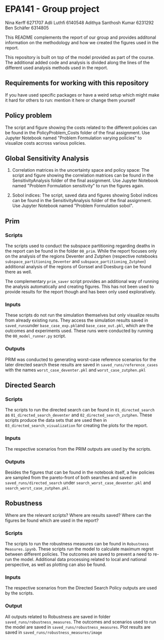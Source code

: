 # EPA141 - Group project

Nina Kerff 6271707
Adli Luthfi 6140548
Adithya Santhosh Kumar 6231292
Ben Schäfer 6314805

This README complements the report of our group and provides additonal
information on the methodology and how we created the figures used in the
report.

This repository is built on top of the model provided as part of the course. The
additional added code and analysis is divided along the lines of the different
used analysis methods used in the report.

## Requirements for working with this repository

If you have used specific packages or have a weird setup which might make it
hard for others to run: mention it here or change them yourself

## Policy problem

The script and figure showing the costs related to the different policies can be found in the PolicyProblem_Costs folder of the final assignment.
Use Jupyter Notebook named "Problem Formulation varying policies" to visualize costs accross various policies.

## Global Sensitivity Analysis

1. Correlation matrices in the uncertainty space and policy space:
   The script and figure showing the correlation matrices can be found in the SensitivityAnalysis folder of the final assignment.
   Use Jupyter Notebook named "Problem Formulation sensitivity" to run the figures again.

2. Sobol indices:
   The script, saved data and figures showing Sobol indices can be found in the SensitivityAnalysis folder of the final assignment.
   Use Jupyter Notebook named "Problem Formulation sobol".

## Prim

### Scripts

The scripts used to conduct the subspace partitioning regarding deaths in the
report can be found in the folder `00_prim`. While the report focuses only on
the analysis of the regions Deventer and Zutphen (respective notebooks
`subspace_partitioning_Deventer` and `subspace_partitioning_Zutphen`) additional
analysis of the regions of Gorssel and Doesburg can be found there as well.

The complementary `prim_saver` script provides an additional way of running the
analysis automatically and creating figures. This has not been used to provide
results for the report though and has been only used exploratively.

### Inputs

These scripts do not run the simulation themselves but only visualize results
from already existing runs. They access the simulation results saved in
`saved_runs`under `base_case_exp.pkl`and `base_case_out.pkl`, which are the
outcomes and experiments used. These runs were conducted by running the
`00_model_runner.py` script.

### Outputs

PRIM was conducted to generating worst-case reference scenarios for the later
directed search these results are saved in `saved_runs/reference_cases` with the
names `worst_case_deventer.pkl` and `worst_case_zutphen.pkl`

## Directed Search

### Scripts

The scripts to run the directed search can be found in `01_directed_search` as
`01_directed_search_deventer` and `02_directed_search_zutphen`. These scripts
produce the data sets that are used then in `03_directed_search_visualization`
for creating the plots for the report.

### Inputs

The respective scenarios from the PRIM outputs are used by the scripts.

### Outputs

Besides the figures that can be found in the notebook itself, a few policies are
sampled from the pareto-front of both searches and saved in
`saved_runs/directed_search` under `search_worst_case_deventer.pkl` and
`search_worst_case_zutphen.pkl`.

## Robustness

Where are the relevant scripts?
Where are results saved?
Where can the figures be found which are used in the report?

### Scripts
 
The scripts to run the robustness measures can be found in `Robustness Measures.ipynb`. 
These scripts run the model to calculate maximum regret between different policies.
The outcomes are saved to prevent a need to re-run the model. Additional data 
processing related to local and national perspective, as well as plotting can 
also be found.

### Inputs

The respective scenarios from the Directed Search Policy outputs
are used by the scripts.

### Output
All outputs related to Robustness are saved in folder `saved_runs/robustness_measures`.
The outcomes and scenarios used to run the model are saved in `saved_runs/robustness_measures`.
Plot results are saved in `saved_runs/robustness_measures/image`
